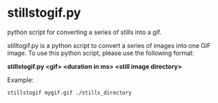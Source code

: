 # stillstogif.py
python script for converting a series of stills into a gif.

stilltogif.py is a python script to convert a series of images into one GIF image.
To use this python script, please use the following format:

<b>stillstogif.py \<gif\> \<duration in ms\> \<still image directory\></b>

Example:<br>
```sh
stillstogif mygif.gif ./stills_directory
```
  
